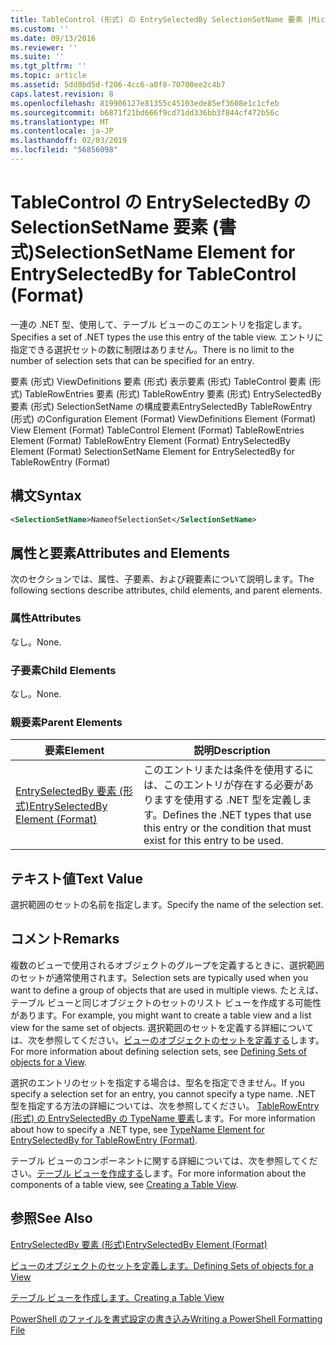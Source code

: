 ```yaml
---
title: TableControl (形式) の EntrySelectedBy SelectionSetName 要素 |Microsoft Docs
ms.custom: ''
ms.date: 09/13/2016
ms.reviewer: ''
ms.suite: ''
ms.tgt_pltfrm: ''
ms.topic: article
ms.assetid: 5dd0bd5d-f206-4cc6-a0f8-70700ee2c4b7
caps.latest.revision: 8
ms.openlocfilehash: 819906127e81355c45103ede85ef3608e1c1cfeb
ms.sourcegitcommit: b6871f21bd666f9cd71dd336bb3f844cf472b56c
ms.translationtype: MT
ms.contentlocale: ja-JP
ms.lasthandoff: 02/03/2019
ms.locfileid: "56856098"
---
```

# <a name="selectionsetname-element-for-entryselectedby-for-tablecontrol-format"></a><span data-ttu-id="92fd3-102">TableControl の EntrySelectedBy の SelectionSetName 要素 (書式)</span><span class="sxs-lookup"><span data-stu-id="92fd3-102">SelectionSetName Element for EntrySelectedBy for TableControl (Format)</span></span>

<span data-ttu-id="92fd3-103">一連の .NET 型、使用して、テーブル ビューのこのエントリを指定します。</span><span class="sxs-lookup"><span data-stu-id="92fd3-103">Specifies a set of .NET types the use this entry of the table view.</span></span> <span data-ttu-id="92fd3-104">エントリに指定できる選択セットの数に制限はありません。</span><span class="sxs-lookup"><span data-stu-id="92fd3-104">There is no limit to the number of selection sets that can be specified for an entry.</span></span>

<span data-ttu-id="92fd3-105">要素 (形式) ViewDefinitions 要素 (形式) 表示要素 (形式) TableControl 要素 (形式) TableRowEntries 要素 (形式) TableRowEntry 要素 (形式) EntrySelectedBy 要素 (形式) SelectionSetName の構成要素EntrySelectedBy TableRowEntry (形式) の</span><span class="sxs-lookup"><span data-stu-id="92fd3-105">Configuration Element (Format) ViewDefinitions Element (Format) View Element (Format) TableControl Element (Format) TableRowEntries Element (Format) TableRowEntry Element (Format) EntrySelectedBy Element (Format) SelectionSetName Element for EntrySelectedBy for TableRowEntry (Format)</span></span>

## <a name="syntax"></a><span data-ttu-id="92fd3-106">構文</span><span class="sxs-lookup"><span data-stu-id="92fd3-106">Syntax</span></span>

```xml
<SelectionSetName>NameofSelectionSet</SelectionSetName>
```

## <a name="attributes-and-elements"></a><span data-ttu-id="92fd3-107">属性と要素</span><span class="sxs-lookup"><span data-stu-id="92fd3-107">Attributes and Elements</span></span>

<span data-ttu-id="92fd3-108">次のセクションでは、属性、子要素、および親要素について説明します。</span><span class="sxs-lookup"><span data-stu-id="92fd3-108">The following sections describe attributes, child elements, and parent elements.</span></span>

### <a name="attributes"></a><span data-ttu-id="92fd3-109">属性</span><span class="sxs-lookup"><span data-stu-id="92fd3-109">Attributes</span></span>

<span data-ttu-id="92fd3-110">なし。</span><span class="sxs-lookup"><span data-stu-id="92fd3-110">None.</span></span>

### <a name="child-elements"></a><span data-ttu-id="92fd3-111">子要素</span><span class="sxs-lookup"><span data-stu-id="92fd3-111">Child Elements</span></span>

<span data-ttu-id="92fd3-112">なし。</span><span class="sxs-lookup"><span data-stu-id="92fd3-112">None.</span></span>

### <a name="parent-elements"></a><span data-ttu-id="92fd3-113">親要素</span><span class="sxs-lookup"><span data-stu-id="92fd3-113">Parent Elements</span></span>

|<span data-ttu-id="92fd3-114">要素</span><span class="sxs-lookup"><span data-stu-id="92fd3-114">Element</span></span>|<span data-ttu-id="92fd3-115">説明</span><span class="sxs-lookup"><span data-stu-id="92fd3-115">Description</span></span>|
|-------------|-----------------|
|[<span data-ttu-id="92fd3-116">EntrySelectedBy 要素 (形式)</span><span class="sxs-lookup"><span data-stu-id="92fd3-116">EntrySelectedBy Element (Format)</span></span>](./entryselectedby-element-for-tablerowentry-for-tablecontrol-format.md)|<span data-ttu-id="92fd3-117">このエントリまたは条件を使用するには、このエントリが存在する必要がありますを使用する .NET 型を定義します。</span><span class="sxs-lookup"><span data-stu-id="92fd3-117">Defines the .NET types that use this entry or the condition that must exist for this entry to be used.</span></span>|

## <a name="text-value"></a><span data-ttu-id="92fd3-118">テキスト値</span><span class="sxs-lookup"><span data-stu-id="92fd3-118">Text Value</span></span>

<span data-ttu-id="92fd3-119">選択範囲のセットの名前を指定します。</span><span class="sxs-lookup"><span data-stu-id="92fd3-119">Specify the name of the selection set.</span></span>

## <a name="remarks"></a><span data-ttu-id="92fd3-120">コメント</span><span class="sxs-lookup"><span data-stu-id="92fd3-120">Remarks</span></span>

<span data-ttu-id="92fd3-121">複数のビューで使用されるオブジェクトのグループを定義するときに、選択範囲のセットが通常使用されます。</span><span class="sxs-lookup"><span data-stu-id="92fd3-121">Selection sets are typically used when you want to define a group of objects that are used in multiple views.</span></span> <span data-ttu-id="92fd3-122">たとえば、テーブル ビューと同じオブジェクトのセットのリスト ビューを作成する可能性があります。</span><span class="sxs-lookup"><span data-stu-id="92fd3-122">For example, you might want to create a table view and a list view for the same set of objects.</span></span> <span data-ttu-id="92fd3-123">選択範囲のセットを定義する詳細については、次を参照してください。[ビューのオブジェクトのセットを定義する](./defining-selection-sets.md)します。</span><span class="sxs-lookup"><span data-stu-id="92fd3-123">For more information about defining selection sets, see [Defining Sets of objects for a View](./defining-selection-sets.md).</span></span>

<span data-ttu-id="92fd3-124">選択のエントリのセットを指定する場合は、型名を指定できません。</span><span class="sxs-lookup"><span data-stu-id="92fd3-124">If you specify a selection set for an entry, you cannot specify a type name.</span></span> <span data-ttu-id="92fd3-125">.NET 型を指定する方法の詳細については、次を参照してください。 [TableRowEntry (形式) の EntrySelectedBy の TypeName 要素](./typename-element-for-entryselectedby-for-tablecontrol-format.md)します。</span><span class="sxs-lookup"><span data-stu-id="92fd3-125">For more information about how to specify a .NET type, see [TypeName Element for EntrySelectedBy for TableRowEntry (Format)](./typename-element-for-entryselectedby-for-tablecontrol-format.md).</span></span>

<span data-ttu-id="92fd3-126">テーブル ビューのコンポーネントに関する詳細については、次を参照してください。[テーブル ビューを作成する](./creating-a-table-view.md)します。</span><span class="sxs-lookup"><span data-stu-id="92fd3-126">For more information about the components of a table view, see [Creating a Table View](./creating-a-table-view.md).</span></span>

## <a name="see-also"></a><span data-ttu-id="92fd3-127">参照</span><span class="sxs-lookup"><span data-stu-id="92fd3-127">See Also</span></span>

[<span data-ttu-id="92fd3-128">EntrySelectedBy 要素 (形式)</span><span class="sxs-lookup"><span data-stu-id="92fd3-128">EntrySelectedBy Element (Format)</span></span>](./entryselectedby-element-for-tablerowentry-for-tablecontrol-format.md)

[<span data-ttu-id="92fd3-129">ビューのオブジェクトのセットを定義します。</span><span class="sxs-lookup"><span data-stu-id="92fd3-129">Defining Sets of objects for a View</span></span>](./defining-selection-sets.md)

[<span data-ttu-id="92fd3-130">テーブル ビューを作成します。</span><span class="sxs-lookup"><span data-stu-id="92fd3-130">Creating a Table View</span></span>](./creating-a-table-view.md)

[<span data-ttu-id="92fd3-131">PowerShell のファイルを書式設定の書き込み</span><span class="sxs-lookup"><span data-stu-id="92fd3-131">Writing a PowerShell Formatting File</span></span>](./writing-a-powershell-formatting-file.md)
